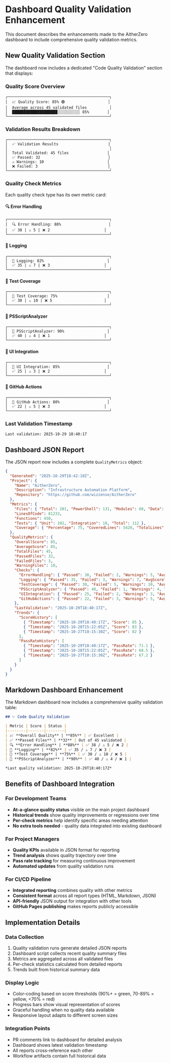 # Dashboard Quality Validation Enhancement

This document describes the enhancements made to the AitherZero dashboard to include comprehensive quality validation metrics.

## New Quality Validation Section

The dashboard now includes a dedicated "Code Quality Validation" section that displays:

### Quality Score Overview
```
┌─────────────────────────────────────────────┐
│  📈 Quality Score: 85% 🟢                   │
│  Average across 45 validated files          │
│  ████████████████████░░░░░░░░░░ 85%        │
└─────────────────────────────────────────────┘
```

### Validation Results Breakdown
```
┌─────────────────────────────────────────────┐
│  ✅ Validation Results                      │
│                                             │
│  Total Validated: 45 files                 │
│  ✅ Passed: 32                              │
│  ⚠️ Warnings: 10                            │
│  ❌ Failed: 3                               │
└─────────────────────────────────────────────┘
```

### Quality Check Metrics

Each quality check type has its own metric card:

#### 🔍 Error Handling
```
┌─────────────────────────────────────────────┐
│  🔍 Error Handling: 88%                     │
│  ✅ 38 | ⚠️ 5 | ❌ 2                        │
└─────────────────────────────────────────────┘
```

#### 📝 Logging
```
┌─────────────────────────────────────────────┐
│  📝 Logging: 82%                            │
│  ✅ 35 | ⚠️ 7 | ❌ 3                        │
└─────────────────────────────────────────────┘
```

#### 🧪 Test Coverage
```
┌─────────────────────────────────────────────┐
│  🧪 Test Coverage: 75%                      │
│  ✅ 30 | ⚠️ 10 | ❌ 5                       │
└─────────────────────────────────────────────┘
```

#### 🔬 PSScriptAnalyzer
```
┌─────────────────────────────────────────────┐
│  🔬 PSScriptAnalyzer: 90%                   │
│  ✅ 40 | ⚠️ 4 | ❌ 1                        │
└─────────────────────────────────────────────┘
```

#### 🎨 UI Integration
```
┌─────────────────────────────────────────────┐
│  🎨 UI Integration: 85%                     │
│  ✅ 25 | ⚠️ 3 | ❌ 2                        │
└─────────────────────────────────────────────┘
```

#### 🔄 GitHub Actions
```
┌─────────────────────────────────────────────┐
│  🔄 GitHub Actions: 80%                     │
│  ✅ 22 | ⚠️ 5 | ❌ 3                        │
└─────────────────────────────────────────────┘
```

### Last Validation Timestamp
```
Last validation: 2025-10-29 18:40:17
```

## Dashboard JSON Report

The JSON report now includes a complete `QualityMetrics` object:

```json
{
  "Generated": "2025-10-29T18:42:10Z",
  "Project": {
    "Name": "AitherZero",
    "Description": "Infrastructure Automation Platform",
    "Repository": "https://github.com/wizzense/AitherZero"
  },
  "Metrics": {
    "Files": { "Total": 201, "PowerShell": 131, "Modules": 60, "Data": 10 },
    "LinesOfCode": 81233,
    "Functions": 450,
    "Tests": { "Unit": 102, "Integration": 10, "Total": 112 },
    "Coverage": { "Percentage": 75, "CoveredLines": 5420, "TotalLines": 7230 }
  },
  "QualityMetrics": {
    "OverallScore": 85,
    "AverageScore": 85,
    "TotalFiles": 45,
    "PassedFiles": 32,
    "FailedFiles": 3,
    "WarningFiles": 10,
    "Checks": {
      "ErrorHandling": { "Passed": 38, "Failed": 2, "Warnings": 5, "AvgScore": 88 },
      "Logging": { "Passed": 35, "Failed": 3, "Warnings": 7, "AvgScore": 82 },
      "TestCoverage": { "Passed": 30, "Failed": 5, "Warnings": 10, "AvgScore": 75 },
      "PSScriptAnalyzer": { "Passed": 40, "Failed": 1, "Warnings": 4, "AvgScore": 90 },
      "UIIntegration": { "Passed": 25, "Failed": 2, "Warnings": 3, "AvgScore": 85 },
      "GitHubActions": { "Passed": 22, "Failed": 3, "Warnings": 5, "AvgScore": 80 }
    },
    "LastValidation": "2025-10-29T18:40:17Z",
    "Trends": {
      "ScoreHistory": [
        { "Timestamp": "2025-10-29T18:40:17Z", "Score": 85 },
        { "Timestamp": "2025-10-28T15:22:05Z", "Score": 83 },
        { "Timestamp": "2025-10-27T10:15:30Z", "Score": 82 }
      ],
      "PassRateHistory": [
        { "Timestamp": "2025-10-29T18:40:17Z", "PassRate": 71.1 },
        { "Timestamp": "2025-10-28T15:22:05Z", "PassRate": 68.5 },
        { "Timestamp": "2025-10-27T10:15:30Z", "PassRate": 67.2 }
      ]
    }
  }
}
```

## Markdown Dashboard Enhancement

The Markdown dashboard now includes a comprehensive quality validation table:

```markdown
## ✨ Code Quality Validation

| Metric | Score | Status |
|--------|-------|--------|
| 📈 **Overall Quality** | **85%** | ✅ Excellent |
| ✅ **Passed Files** | **32** | Out of 45 validated |
| 🔍 **Error Handling** | **88%** | ✅ 38 / ⚠️ 5 / ❌ 2 |
| 📝 **Logging** | **82%** | ✅ 35 / ⚠️ 7 / ❌ 3 |
| 🧪 **Test Coverage** | **75%** | ✅ 30 / ⚠️ 10 / ❌ 5 |
| 🔬 **PSScriptAnalyzer** | **90%** | ✅ 40 / ⚠️ 4 / ❌ 1 |

*Last quality validation: 2025-10-29T18:40:17Z*
```

## Benefits of Dashboard Integration

### For Development Teams
- **At-a-glance quality status** visible on the main project dashboard
- **Historical trends** show quality improvements or regressions over time
- **Per-check metrics** help identify specific areas needing attention
- **No extra tools needed** - quality data integrated into existing dashboard

### For Project Managers
- **Quality KPIs** available in JSON format for reporting
- **Trend analysis** shows quality trajectory over time
- **Pass rate tracking** for measuring continuous improvement
- **Automated updates** from quality validation runs

### For CI/CD Pipeline
- **Integrated reporting** combines quality with other metrics
- **Consistent format** across all report types (HTML, Markdown, JSON)
- **API-friendly** JSON output for integration with other tools
- **GitHub Pages publishing** makes reports publicly accessible

## Implementation Details

### Data Collection
1. Quality validation runs generate detailed JSON reports
2. Dashboard script collects recent quality summary files
3. Metrics are aggregated across all validated files
4. Per-check statistics calculated from detailed reports
5. Trends built from historical summary data

### Display Logic
- Color-coding based on score thresholds (90%+ = green, 70-89% = yellow, <70% = red)
- Progress bars show visual representation of scores
- Graceful handling when no quality data available
- Responsive layout adapts to different screen sizes

### Integration Points
- PR comments link to dashboard for detailed analysis
- Dashboard shows latest validation timestamp
- All reports cross-reference each other
- Workflow artifacts contain full historical data
